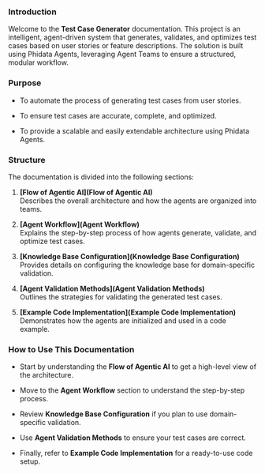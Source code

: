 
### **Introduction**

Welcome to the **Test Case Generator** documentation. This project is an intelligent, agent-driven system that generates, validates, and optimizes test cases based on user stories or feature descriptions. The solution is built using Phidata Agents, leveraging Agent Teams to ensure a structured, modular workflow.


### **Purpose**

- To automate the process of generating test cases from user stories.
    
- To ensure test cases are accurate, complete, and optimized.
    
- To provide a scalable and easily extendable architecture using Phidata Agents.

### **Structure**

The documentation is divided into the following sections:

1. **[Flow of Agentic AI](Flow of Agentic AI)**  
    Describes the overall architecture and how the agents are organized into teams.
    
2. **[Agent Workflow](Agent Workflow)**  
    Explains the step-by-step process of how agents generate, validate, and optimize test cases.
    
3. **[Knowledge Base Configuration](Knowledge Base Configuration)**  
    Provides details on configuring the knowledge base for domain-specific validation.
    
4. **[Agent Validation Methods](Agent Validation Methods)**  
    Outlines the strategies for validating the generated test cases.
    
5. **[Example Code Implementation](Example Code Implementation)**  
    Demonstrates how the agents are initialized and used in a code example.
    

### **How to Use This Documentation**

- Start by understanding the **Flow of Agentic AI** to get a high-level view of the architecture.
    
- Move to the **Agent Workflow** section to understand the step-by-step process.
    
- Review **Knowledge Base Configuration** if you plan to use domain-specific validation.
    
- Use **Agent Validation Methods** to ensure your test cases are correct.
    
- Finally, refer to **Example Code Implementation** for a ready-to-use code setup.
